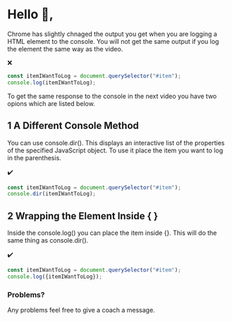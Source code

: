 # Hello :wave:,

Chrome has slightly chnaged the output you get when you are logging a HTML element to the console. 
You will not get the same output if you log the element the same way as the video.

:x:
```js
const itemIWantToLog = document.querySelector("#item");
console.log(itemIWantToLog);
```

To get the same response to the console in the next video you have two opions which are listed below.

## 1 A Different Console Method
You can use console.dir(). This displays an interactive list of the properties of the specified JavaScript object.
To use it place the item you want to log in the parenthesis.

:heavy_check_mark:
```js
const itemIWantToLog = document.querySelector("#item");
console.dir(itemIWantToLog);
```

## 2 Wrapping the Element Inside { }
Inside the console.log() you can place the item inside {}. This will do the same thing as console.dir().

:heavy_check_mark:
```js
const itemIWantToLog = document.querySelector("#item");
console.log({itemIWantToLog});
```

### Problems?
Any problems feel free to give a coach a message.
